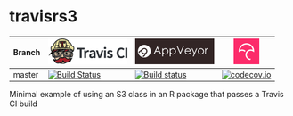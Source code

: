# travisrs3

Branch  |[![Travis CI logo](pics/TravisCI.png)](https://travis-ci.org)                                                                            |[![AppVeyor logo](pics/AppVeyor.png)](https://www.appveyor.com)                                                                                                                   |[![Codecov logo](pics/Codecov.png)](https://www.codecov.io)
--------|-----------------------------------------------------------------------------------------------------------------------------------------|----------------------------------------------------------------------------------------------------------------------------------------------------------------------------------|--------------------------------------------------------------------------------------------------------------------------------------------------------------------
master  |[![Build Status](https://travis-ci.org/richelbilderbeek/travisrs3.svg?branch=master)](https://travis-ci.org/richelbilderbeek/travisrs3)  |[![Build status](https://ci.appveyor.com/api/projects/status/vr5jkcx975w1ggcn/branch/master?svg=true)](https://ci.appveyor.com/project/richelbilderbeek/travisrs3/branch/master)  |[![codecov.io](https://codecov.io/github/richelbilderbeek/travisrs3/coverage.svg?branch=master)](https://codecov.io/github/richelbilderbeek/travisrs3/branch/master)

Minimal example of using an S3 class in an R package that passes a Travis CI build
